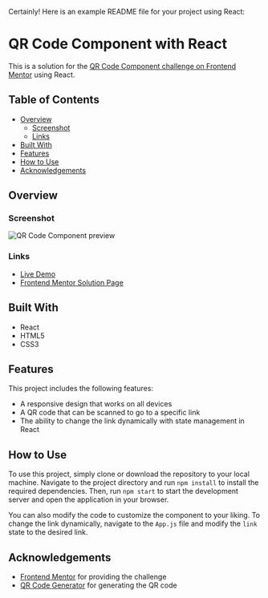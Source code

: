 Certainly! Here is an example README file for your project using React:

# QR Code Component with React

This is a solution for the [QR Code Component challenge on Frontend Mentor](https://www.frontendmentor.io/challenges/qr-code-component-iux_sIO_H) using React.

## Table of Contents

- [Overview](#overview)
  - [Screenshot](#screenshot)
  - [Links](#links)
- [Built With](#built-with)
- [Features](#features)
- [How to Use](#how-to-use)
- [Acknowledgements](#acknowledgements)

## Overview

### Screenshot

![QR Code Component preview](./screenshot.png)

### Links

- [Live Demo]('desktop-design.jpg')
- [Frontend Mentor Solution Page](https://www.frontendmentor.io/solutions/qr-code-component-using-react-5C_pJYnFq)

## Built With

- React
- HTML5
- CSS3

## Features

This project includes the following features:

- A responsive design that works on all devices
- A QR code that can be scanned to go to a specific link
- The ability to change the link dynamically with state management in React

## How to Use

To use this project, simply clone or download the repository to your local machine. Navigate to the project directory and run `npm install` to install the required dependencies. Then, run `npm start` to start the development server and open the application in your browser.

You can also modify the code to customize the component to your liking. To change the link dynamically, navigate to the `App.js` file and modify the `link` state to the desired link.

## Acknowledgements

- [Frontend Mentor](https://www.frontendmentor.io) for providing the challenge
- [QR Code Generator](https://www.qrcode-generator.de) for generating the QR code
